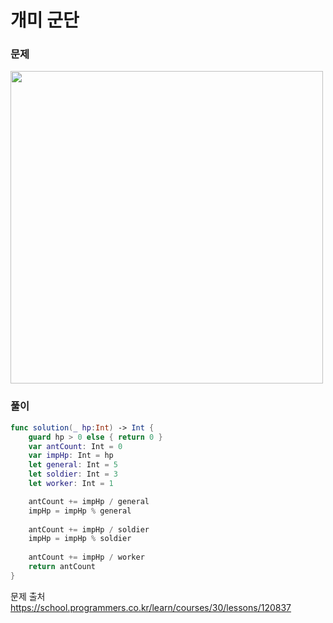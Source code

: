 #  개미 군단

### 문제
<img src="https://github.com/Bhoon-coding/Ijjeuminga/assets/64088377/fd200824-aaec-4358-8093-fa2ccf653cb9" width="500" >


### 풀이 <br>
```swift 
func solution(_ hp:Int) -> Int {
    guard hp > 0 else { return 0 }
    var antCount: Int = 0
    var impHp: Int = hp
    let general: Int = 5
    let soldier: Int = 3
    let worker: Int = 1

    antCount += impHp / general
    impHp = impHp % general
    
    antCount += impHp / soldier
    impHp = impHp % soldier
    
    antCount += impHp / worker
    return antCount
}
```

문제 출처 <br>
https://school.programmers.co.kr/learn/courses/30/lessons/120837
